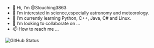 - 👋 Hi, I’m @Slouching3863
- 👀 I’m interested in science,especially astronomy and meteorology.
- 🌱 I’m currently learning Python, C++, Java, C# and Linux.
- 💞️ I’m looking to collaborate on ...
- 📫 How to reach me ...

![GitHub Status](https://github-readme-stats.vercel.app/api?show_icons=true&username=WowZachWang&theme=dark)

<!---
WowZachWang/WowZachWang is a ✨ special ✨ repository because its `README.md` (this file) appears on your GitHub profile.
You can click the Preview link to take a look at your changes.
--->
